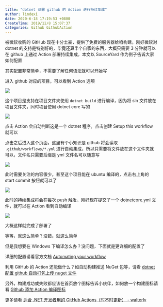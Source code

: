 ```yaml
---
title: "dotnet 部署 github 的 Action 进行持续集成"
author: lindexi
date: 2020-6-18 17:19:53 +0800
CreateTime: 2019/12/8 15:07:37
categories: Github GithubAction
---
```


被微软收购的 GitHub 现在十分土豪，提供了免费的服务器给咱构建。刚好微软对 dotnet 的支持是特别好的，毕竟还算半个自家的东西，大概只需要 3 分钟就可以在 github 上通过 Action 部署持续集成，本文以 SourceYard 作为例子告诉大家如何配置

<!--more-->


<!-- CreateTime:2019/12/8 15:07:37 -->

<!-- 发布 -->

<!-- 标签：Github，GithubAction -->

其实配置非常简单，不需要了解任何语法就可以开始写

进入 github 对应的项目，可以看到 Action 选项

<!-- ![](image/dotnet 部署 github 的 Action 进行持续集成/dotnet 部署 github 的 Action 进行持续集成0.png) -->

![](http://image.acmx.xyz/lindexi%2F2019127115829639)

这个项目是支持在项目文件夹使用 `dotnet build` 进行编译，因为将 sln 文件放在项目文件夹，同时项目使用 dotnet core 写的

<!-- ![](image/dotnet 部署 github 的 Action 进行持续集成/dotnet 部署 github 的 Action 进行持续集成1.png) -->

![](http://image.acmx.xyz/lindexi%2F20191271205944)

点击 Action 会自动判断这是一个 dotnet 程序，点击创建 Setup this workflow 就可以

点击之后进入这个页面，这里有个小知识是 github 将会读取 `.github/workflows/*.yml` 进行自动集成，所以只需要将文件放在这个文件夹就可以，文件名只需要后缀是 yml 文件名可以随意写

<!-- ![](image/dotnet 部署 github 的 Action 进行持续集成/dotnet 部署 github 的 Action 进行持续集成2.png) -->

![](http://image.acmx.xyz/lindexi%2F201912712115755)

此时需要关注的内容很少，甚至这个项目能在 ubuntu 编译的，点击右上角的 start commit 按钮就可以了

<!-- ![](image/dotnet 部署 github 的 Action 进行持续集成/dotnet 部署 github 的 Action 进行持续集成3.png) -->

![](http://image.acmx.xyz/lindexi%2F20191271232516)

此时的持续集成将会在每次 push 触发，刚好现在提交了一个 dotnetcore.yml 文件，就可以在 Action 看到自动编译

<!-- ![](image/dotnet 部署 github 的 Action 进行持续集成/dotnet 部署 github 的 Action 进行持续集成4.png) -->

![](http://image.acmx.xyz/lindexi%2F201912712412415)

大概这样就完成了部署了

等等，就这么简单？没错，就这么简单

但是我想要在 Windows 下编译怎么办？没问题，下面就是更详细的配置了

详细的配置请看官方文档 [Automating your workflow](https://help.github.com/cn/actions/automating-your-workflow-with-github-actions/getting-started-with-github-actions )

利用 GitHub 的 Action 还能做什么？如自动构建推送 NuGet 包等，请看 [dotnet 配置 github 自动打包上传 nuget 文件](https://blog.lindexi.com/post/dotnet-%E9%85%8D%E7%BD%AE-github-%E8%87%AA%E5%8A%A8%E6%89%93%E5%8C%85%E4%B8%8A%E4%BC%A0-nuget-%E6%96%87%E4%BB%B6.html )

另外，构建成功或失败都应该在首页放个图标告诉小伙伴，如何放一个构建图标请看 [Github 添加 Action 编译图标](https://blog.lindexi.com/post/Github-%E6%B7%BB%E5%8A%A0-Action-%E7%BC%96%E8%AF%91%E5%9B%BE%E6%A0%87.html )

更多请看 [适合 .NET 开发者用的 GitHub Actions（时不时更新） - walterlv](https://blog.walterlv.com/post/github-actions-for-dotnet-developers.html )

